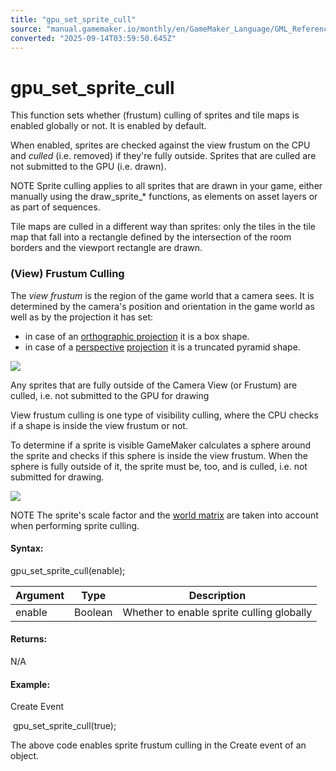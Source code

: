 ```yaml
---
title: "gpu_set_sprite_cull"
source: "manual.gamemaker.io/monthly/en/GameMaker_Language/GML_Reference/Drawing/GPU_Control/gpu_set_sprite_cull.htm"
converted: "2025-09-14T03:59:50.645Z"
---
```


# gpu\_set\_sprite\_cull

This function sets whether (frustum) culling of sprites and tile maps is enabled globally or not. It is enabled by default.

When enabled, sprites are checked against the view frustum on the CPU and _culled_ (i.e. removed) if they're fully outside. Sprites that are culled are not submitted to the GPU (i.e. drawn).

NOTE Sprite culling applies to all sprites that are drawn in your game, either manually using the draw\_sprite\_\* functions, as elements on asset layers or as part of sequences.

Tile maps are culled in a different way than sprites: only the tiles in the tile map that fall into a rectangle defined by the intersection of the room borders and the viewport rectangle are drawn.

### (View) Frustum Culling

The _view frustum_ is the region of the game world that a camera sees. It is determined by the camera's position and orientation in the game world as well as by the projection it has set:

-   in case of an [orthographic projection](../../../../../../../GameMaker_Language/GML_Reference/Maths_And_Numbers/Matrix_Functions/matrix_build_projection_ortho.md "matrix_build_projection_ortho") it is a box shape.
-   in case of a [perspective](../../Maths_And_Numbers/Matrix_Functions/matrix_build_projection_perspective.md "matrix_build_projection_perspective") [projection](../../Maths_And_Numbers/Matrix_Functions/matrix_build_projection_perspective_fov.md "matrix_build_projection_perspective_fov") it is a truncated pyramid shape.

![](../../../../assets/Images/Asset_Editors/Camera_Example.png)

Any sprites that are fully outside of the Camera View (or Frustum) are culled, i.e. not submitted to the GPU for drawing

View frustum culling is one type of visibility culling, where the CPU checks if a shape is inside the view frustum or not.

To determine if a sprite is visible GameMaker calculates a sphere around the sprite and checks if this sphere is inside the view frustum. When the sphere is fully outside of it, the sprite must be, too, and is culled, i.e. not submitted for drawing.

![](../../../../assets/Images/Scripting_Reference/GML/Reference/Drawing/sprite_cull_bounding_sphere.png)

NOTE The sprite's scale factor and the [world matrix](../../Maths_And_Numbers/Matrix_Functions/matrix_set.md "matrix_set()") are taken into account when performing sprite culling.

#### Syntax:

gpu\_set\_sprite\_cull(enable);

| Argument | Type | Description |
| --- | --- | --- |
| enable | Boolean | Whether to enable sprite culling globally |

#### Returns:

N/A

#### Example:

Create Event

 gpu\_set\_sprite\_cull(true);

The above code enables sprite frustum culling in the Create event of an object.
